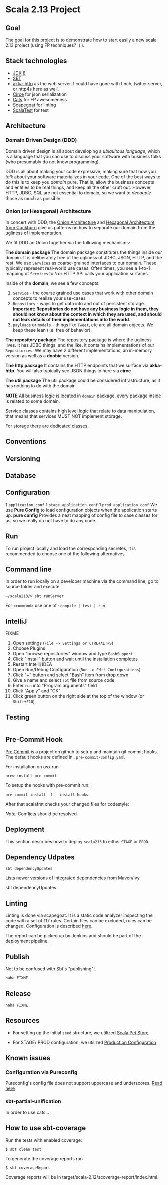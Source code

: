 Scala 2.13 Project
=============================

## Goal
The goal for this project is to demonstrate how to start easily a new scala 2.13 project (using FP techniques? :) ).

## Stack technologies

- [JDK 8](http://www.oracle.com/technetwork/java/javase/downloads/index.html)
- [SBT](http://www.scala-sbt.org/release/docs/Getting-Started/Setup.html)
- [akka-http](https://doc.akka.io/docs/akka-http/current/) as the web server. I could have gone with finch, twitter server, or http4s here as well.
- [Circe](https://circe.github.io/circe/) for json serialization
- [Cats](https://typelevel.org/cats/) for FP awesomeness
- [Scapegoat](https://github.com/sksamuel/scapegoat) for linting
- [ScalaTest](http://www.scalatest.org/) for test  

## Architecture
### Domain Driven Design (DDD)
Domain driven design is all about developing a _ubiquitous language_, which is a language that you can use to discuss your software with business folks (who presumably do not know programming).

DDD is all about making your code expressive, making sure that how you _talk_ about your software materializes in your code.  One of the best ways to do this is to keep you _domain_ pure.  That is, allow the business concepts and entities to be real things, and keep all the other cruft out.  However, HTTP, JDBC, SQL are not essential to domain, so we want to _decouple_ those as much as possible.

### Onion (or Hexagonal) Architecture
In concert with DDD, the [Onion Architecture](https://jeffreypalermo.com/2008/08/the-onion-architecture-part-3/) and [Hexagonal Architecture from Cockburn](https://java-design-patterns.com/patterns/hexagonal/) give us patterns on how to separate our domain from the ugliness of implementation.

We fit DDD an Onion together via the following mechanisms:

**The domain package**
The domain package constitutes the things inside our domain.  It is deliberately free of the ugliness of JDBC, JSON, HTTP, and the rest. 
We use `Services` as coarse-grained interfaces to our domain.  These typically represent real-world use cases. Often times, you see a 1-to-1 mapping of `Services` to `R` or HTTP API calls your application surfaces.

Inside of the **domain**, we see a few concepts:

1. `Service` - the coarse grained use cases that work with other domain concepts to realize your use-cases
1. `Repository` - ways to get data into and out of persistent storage.  **Important: Repositories do not have any business logic in them, they should not know about the context in which they are used, and should not leak details of their implementations into the world**.
1. `payloads` or `models` - things like `Tweet`, etc are all domain objects.  We keep these lean (i.e. free of behavior).

**The repository package**
The repository package is where the ugliness lives.  It has JDBC things, and the like.
it contains implementations of our `Repositories`.  We may have 2 different implementations, an in-memory version as well as a **doobie** version.

**The http package**
It contains the HTTP endpoints that we surface via **akka-http**.  You will also typically see JSON things in here via **circe**

**The util package**
The util package could be considered infrastructure, as it has nothing to do with the domain.

**NOTE**
All business logic is located in `domain` package, every package inside is
related to some domain.

Service classes contains high level logic that relate to data manipulation,
that means that services MUST NOT implement storage.

For storage there are dedicated classes.

## Conventions

## Versioning

## Database

## Configuration
1.`application.conf`
1.`stage.application.conf`
1.`prod.application.conf`
We use **Pure Config** to load configuration objects when the application starts up.  **pure config** Provides a neat mapping of config file to case classes for us, so we really do not have to do any code.

## Run

To run project locally and load the corresponding secretes, it is recommended to
choose one of the following alternatives.

## Command line

In order to run locally on a developer machine via the command line, go to
source folder and execute

```
~/scala213/> sbt runServer
```

For `<command>` use one of `~compile | test | run`

## IntelliJ
FIXME
1. Open settings (`File -> Settings or CTRL+ALT+S`)
1. Choose Plugins
1. Open "browse repositories" window and type `BashSupport`
1. Click "Install" button and wait until the installation completes
1. Restart Intellij IDEA
1. Open Run/Debug Configuration (`Run -> Edit Configurations`)
1. Click "+" button and select "Bash" item from drop down
1. Give a name and select `sbt` file from source code
1. Enter `run` into "Program arguments" field
1. Click "Apply" and "OK"
1. Click green button on the right side at the top of the window (or `Shift+F10`)

## Testing

```
```

## Pre-Commit Hook

[Pre Commit](https://github.com/pre-commit/pre-commit) is a project on github to setup and maintain
git commit hooks. The default hooks are defined in `.pre-commit-config.yaml`

For installation on osx run

```
brew install pre-commit
```

To setup the hooks with pre-commit run:

```
pre-commit install -f --install-hooks
```

After that scalafmt checks your changed files for codestyle:

_Note:_ Conflicts should be resolved 

## Deployment

This section describes how to deploy `scala213` to either `STAGE` or `PROD`.

## Dependency Udpates

```
sbt dependencyUpdates
```

Lists newer versions of integrated dependencies from Maven/Ivy

sbt dependencyUpdates

## Linting

Linting is done via scapegoat. It is a static code analyzer inspecting the code with a set of 117 rules.
Certain files can be excluded, rules can be changed. Configuration is described [here](https://github.com/sksamuel/scapegoat).

The report can be picked up by Jenkins and should be part of the deployment pipeline.

## Publish

Not to be confused with Sbt's "publishing"!.

```
haha FIXME
```

## Release

```
haha FIXME
```

## Resources

- For setting up the initial `seed` structure, we utilized
  [Scala Pet Store](https://github.com/pauljamescleary/scala-pet-store).

- For STAGE/ PROD configuration, we utilized [Production
  Configuration](https://www.playframework.com/documentation/2.6.x/ProductionConfiguration#overriding-configuration-with-system-properties)

## Known issues

### Configuration via Pureconfig

Pureconfig's config file does not support uppercase and underscores. [Read here](https://github.com/pureconfig/pureconfig/issues/394)

### sbt-partial-unification
In order to use cats...

## How to use sbt-coverage

Run the tests with enabled coverage:
```
$ sbt clean test
```

To generate the coverage reports run
```
$ sbt coverageReport
```

Coverage reports will be in target/scala-2.12/scoverage-report/index.html.
